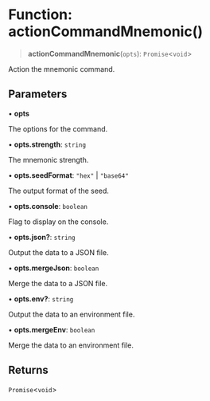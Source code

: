 # Function: actionCommandMnemonic()

> **actionCommandMnemonic**(`opts`): `Promise`\<`void`\>

Action the mnemonic command.

## Parameters

• **opts**

The options for the command.

• **opts.strength**: `string`

The mnemonic strength.

• **opts.seedFormat**: `"hex"` \| `"base64"`

The output format of the seed.

• **opts.console**: `boolean`

Flag to display on the console.

• **opts.json?**: `string`

Output the data to a JSON file.

• **opts.mergeJson**: `boolean`

Merge the data to a JSON file.

• **opts.env?**: `string`

Output the data to an environment file.

• **opts.mergeEnv**: `boolean`

Merge the data to an environment file.

## Returns

`Promise`\<`void`\>
